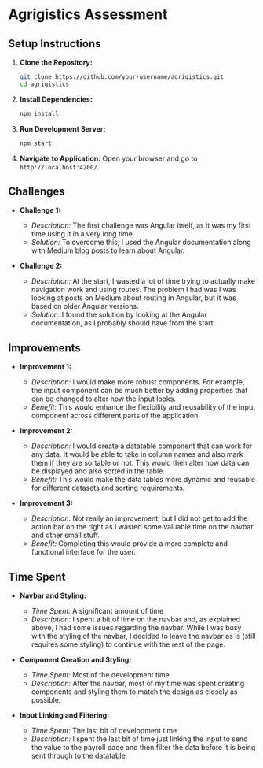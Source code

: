# Agrigistics Assessment

## Setup Instructions

1. **Clone the Repository:**
   ```bash
   git clone https://github.com/your-username/agrigistics.git
   cd agrigistics
   ```

2. **Install Dependencies:**
   ```bash
   npm install
   ```

3. **Run Development Server:**
   ```bash
   npm start
   ```

4. **Navigate to Application:**
   Open your browser and go to `http://localhost:4200/`.

## Challenges

- **Challenge 1:**
  - *Description:* The first challenge was Angular itself, as it was my first time using it in a very long time.
  - *Solution:* To overcome this, I used the Angular documentation along with Medium blog posts to learn about Angular.

- **Challenge 2:**
  - *Description:* At the start, I wasted a lot of time trying to actually make navigation work and using routes. The problem I had was I was looking at posts on Medium about routing in Angular, but it was based on older Angular versions.
  - *Solution:* I found the solution by looking at the Angular documentation, as I probably should have from the start.

## Improvements

- **Improvement 1:**
  - *Description:* I would make more robust components. For example, the input component can be much better by adding properties that can be changed to alter how the input looks.
  - *Benefit:* This would enhance the flexibility and reusability of the input component across different parts of the application.

- **Improvement 2:**
  - *Description:* I would create a datatable component that can work for any data. It would be able to take in column names and also mark them if they are sortable or not. This would then alter how data can be displayed and also sorted in the table.
  - *Benefit:* This would make the data tables more dynamic and reusable for different datasets and sorting requirements.

- **Improvement 3:**
  - *Description:* Not really an improvement, but I did not get to add the action bar on the right as I wasted some valuable time on the navbar and other small stuff.
  - *Benefit:* Completing this would provide a more complete and functional interface for the user.

## Time Spent

- **Navbar and Styling:**
  - *Time Spent:* A significant amount of time
  - *Description:* I spent a bit of time on the navbar and, as explained above, I had some issues regarding the navbar. While I was busy with the styling of the navbar, I decided to leave the navbar as is (still requires some styling) to continue with the rest of the page.

- **Component Creation and Styling:**
  - *Time Spent:* Most of the development time
  - *Description:* After the navbar, most of my time was spent creating components and styling them to match the design as closely as possible.

- **Input Linking and Filtering:**
  - *Time Spent:* The last bit of development time
  - *Description:* I spent the last bit of time just linking the input to send the value to the payroll page and then filter the data before it is being sent through to the datatable.
